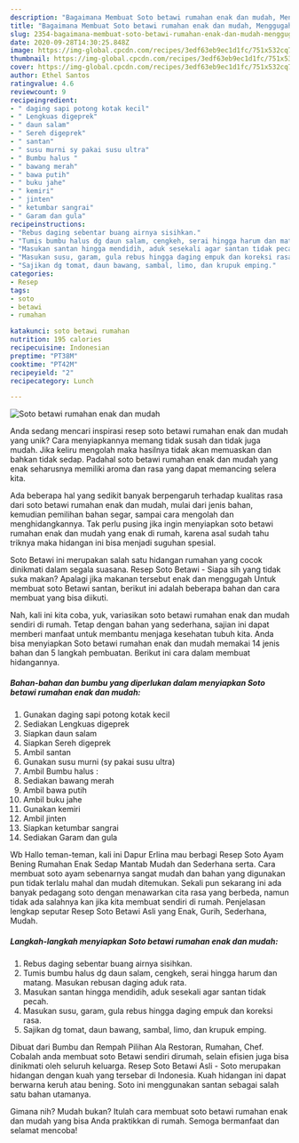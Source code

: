 ```yaml
---
description: "Bagaimana Membuat Soto betawi rumahan enak dan mudah, Menggugah Selera"
title: "Bagaimana Membuat Soto betawi rumahan enak dan mudah, Menggugah Selera"
slug: 2354-bagaimana-membuat-soto-betawi-rumahan-enak-dan-mudah-menggugah-selera
date: 2020-09-28T14:30:25.848Z
image: https://img-global.cpcdn.com/recipes/3edf63eb9ec1d1fc/751x532cq70/soto-betawi-rumahan-enak-dan-mudah-foto-resep-utama.jpg
thumbnail: https://img-global.cpcdn.com/recipes/3edf63eb9ec1d1fc/751x532cq70/soto-betawi-rumahan-enak-dan-mudah-foto-resep-utama.jpg
cover: https://img-global.cpcdn.com/recipes/3edf63eb9ec1d1fc/751x532cq70/soto-betawi-rumahan-enak-dan-mudah-foto-resep-utama.jpg
author: Ethel Santos
ratingvalue: 4.6
reviewcount: 9
recipeingredient:
- " daging sapi potong kotak kecil"
- " Lengkuas digeprek"
- " daun salam"
- " Sereh digeprek"
- " santan"
- " susu murni sy pakai susu ultra"
- " Bumbu halus "
- " bawang merah"
- " bawa putih"
- " buku jahe"
- " kemiri"
- " jinten"
- " ketumbar sangrai"
- " Garam dan gula"
recipeinstructions:
- "Rebus daging sebentar buang airnya sisihkan."
- "Tumis bumbu halus dg daun salam, cengkeh, serai hingga harum dan matang. Masukan rebusan daging aduk rata."
- "Masukan santan hingga mendidih, aduk sesekali agar santan tidak pecah."
- "Masukan susu, garam, gula rebus hingga daging empuk dan koreksi rasa."
- "Sajikan dg tomat, daun bawang, sambal, limo, dan krupuk emping."
categories:
- Resep
tags:
- soto
- betawi
- rumahan

katakunci: soto betawi rumahan 
nutrition: 195 calories
recipecuisine: Indonesian
preptime: "PT38M"
cooktime: "PT42M"
recipeyield: "2"
recipecategory: Lunch

---
```



![Soto betawi rumahan enak dan mudah](https://img-global.cpcdn.com/recipes/3edf63eb9ec1d1fc/751x532cq70/soto-betawi-rumahan-enak-dan-mudah-foto-resep-utama.jpg)

Anda sedang mencari inspirasi resep soto betawi rumahan enak dan mudah yang unik? Cara menyiapkannya memang tidak susah dan tidak juga mudah. Jika keliru mengolah maka hasilnya tidak akan memuaskan dan bahkan tidak sedap. Padahal soto betawi rumahan enak dan mudah yang enak seharusnya memiliki aroma dan rasa yang dapat memancing selera kita.

Ada beberapa hal yang sedikit banyak berpengaruh terhadap kualitas rasa dari soto betawi rumahan enak dan mudah, mulai dari jenis bahan, kemudian pemilihan bahan segar, sampai cara mengolah dan menghidangkannya. Tak perlu pusing jika ingin menyiapkan soto betawi rumahan enak dan mudah yang enak di rumah, karena asal sudah tahu triknya maka hidangan ini bisa menjadi suguhan spesial.

Soto Betawi ini merupakan salah satu hidangan rumahan yang cocok dinikmati dalam segala suasana. Resep Soto Betawi - Siapa sih yang tidak suka makan? Apalagi jika makanan tersebut enak dan menggugah Untuk membuat soto Betawi santan, berikut ini adalah beberapa bahan dan cara membuat yang bisa diikuti.


Nah, kali ini kita coba, yuk, variasikan soto betawi rumahan enak dan mudah sendiri di rumah. Tetap dengan bahan yang sederhana, sajian ini dapat memberi manfaat untuk membantu menjaga kesehatan tubuh kita. Anda bisa menyiapkan Soto betawi rumahan enak dan mudah memakai 14 jenis bahan dan 5 langkah pembuatan. Berikut ini cara dalam membuat hidangannya.

<!--inarticleads1-->

##### Bahan-bahan dan bumbu yang diperlukan dalam menyiapkan Soto betawi rumahan enak dan mudah:

1. Gunakan  daging sapi potong kotak kecil
1. Sediakan  Lengkuas digeprek
1. Siapkan  daun salam
1. Siapkan  Sereh digeprek
1. Ambil  santan
1. Gunakan  susu murni (sy pakai susu ultra)
1. Ambil  Bumbu halus :
1. Sediakan  bawang merah
1. Ambil  bawa putih
1. Ambil  buku jahe
1. Gunakan  kemiri
1. Ambil  jinten
1. Siapkan  ketumbar sangrai
1. Sediakan  Garam dan gula


Wb Hallo teman-teman, kali ini Dapur Erlina mau berbagi Resep Soto Ayam Bening Rumahan Enak Sedap Mantab Mudah dan Sederhana serta. Cara membuat soto ayam sebenarnya sangat mudah dan bahan yang digunakan pun tidak terlalu mahal dan mudah ditemukan. Sekali pun sekarang ini ada banyak pedagang soto dengan menawarkan cita rasa yang berbeda, namun tidak ada salahnya kan jika kita membuat sendiri di rumah. Penjelasan lengkap seputar Resep Soto Betawi Asli yang Enak, Gurih, Sederhana, Mudah. 

<!--inarticleads2-->

##### Langkah-langkah menyiapkan Soto betawi rumahan enak dan mudah:

1. Rebus daging sebentar buang airnya sisihkan.
1. Tumis bumbu halus dg daun salam, cengkeh, serai hingga harum dan matang. Masukan rebusan daging aduk rata.
1. Masukan santan hingga mendidih, aduk sesekali agar santan tidak pecah.
1. Masukan susu, garam, gula rebus hingga daging empuk dan koreksi rasa.
1. Sajikan dg tomat, daun bawang, sambal, limo, dan krupuk emping.


Dibuat dari Bumbu dan Rempah Pilihan Ala Restoran, Rumahan, Chef. Cobalah anda membuat soto Betawi sendiri dirumah, selain efisien juga bisa dinikmati oleh seluruh keluarga. Resep Soto Betawi Asli - Soto merupakan hidangan dengan kuah yang tersebar di Indonesia. Kuah hidangan ini dapat berwarna keruh atau bening. Soto ini menggunakan santan sebagai salah satu bahan utamanya. 

Gimana nih? Mudah bukan? Itulah cara membuat soto betawi rumahan enak dan mudah yang bisa Anda praktikkan di rumah. Semoga bermanfaat dan selamat mencoba!
